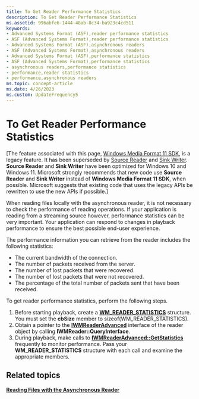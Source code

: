 ```yaml
---
title: To Get Reader Performance Statistics
description: To Get Reader Performance Statistics
ms.assetid: 996abfe6-1444-48ab-8c34-ba923c4cd511
keywords:
- Advanced Systems Format (ASF),reader performance statistics
- ASF (Advanced Systems Format),reader performance statistics
- Advanced Systems Format (ASF),asynchronous readers
- ASF (Advanced Systems Format),asynchronous readers
- Advanced Systems Format (ASF),performance statistics
- ASF (Advanced Systems Format),performance statistics
- asynchronous readers,performance statistics
- performance,reader statistics
- performance,asynchronous readers
ms.topic: concept-article
ms.date: 4/26/2023
ms.custom: UpdateFrequency5
---
```


# To Get Reader Performance Statistics

\[The feature associated with this page, [Windows Media Format 11 SDK](/windows/win32/wmformat/windows-media-format-11-sdk), is a legacy feature. It has been superseded by [Source Reader](/windows/win32/medfound/source-reader) and [Sink Writer](/windows/win32/medfound/sink-writer). **Source Reader** and **Sink Writer** have been optimized for Windows 10 and Windows 11. Microsoft strongly recommends that new code use **Source Reader** and **Sink Writer** instead of **Windows Media Format 11 SDK**, when possible. Microsoft suggests that existing code that uses the legacy APIs be rewritten to use the new APIs if possible.\]

When reading files locally with the asynchronous reader, it is not necessary to check the performance of reading operations. If your application is reading from a streaming source however, performance statistics can be very important. Your application can respond to changes in playback performance to ensure the best possible end-user experience.

The performance information you can retrieve from the reader includes the following statistics:

-   The current bandwidth of the connection.
-   The number of packets received from the server.
-   The number of lost packets that were recovered.
-   The number of lost packets that were not recovered.
-   The percentage of the total number of packets sent that have been received.

To get reader performance statistics, perform the following steps.

1.  Before starting playback, create a [**WM\_READER\_STATISTICS**](/previous-versions/windows/desktop/api/wmsdkidl/ns-wmsdkidl-wm_reader_statistics) structure. You must set the **cbSize** member to sizeof(WM\_READER\_STATISTICS).
2.  Obtain a pointer to the [**IWMReaderAdvanced**](/previous-versions/windows/desktop/api/wmsdkidl/nn-wmsdkidl-iwmreaderadvanced) interface of the reader object by calling **IWMReader::QueryInterface**.
3.  During playback, make calls to [**IWMReaderAdvanced::GetStatistics**](/previous-versions/windows/desktop/api/Wmsdkidl/nf-wmsdkidl-iwmreaderadvanced-getstatistics) frequently to monitor performance. Pass your **WM\_READER\_STATISTICS** structure with each call and examine the appropriate members.

## Related topics

<dl> <dt>

[**Reading Files with the Asynchronous Reader**](reading-files-with-the-asynchronous-reader.md)
</dt> </dl>

 

 




